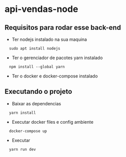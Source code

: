 # api-vendas-node
## Requisitos para rodar esse back-end
- Ter nodejs instalado na sua maquina
```
  sudo apt install nodejs
```
- Ter o gerenciador de pacotes yarn instalado
```
  npm install --global yarn
```
- Ter o docker e docker-compose instalado

## Executando o projeto
- Baixar as dependencias
```
  yarn install
```
- Executar docker files e config ambiente
```
  docker-compose up
```
- Executar
```
  yarn run dev
```
